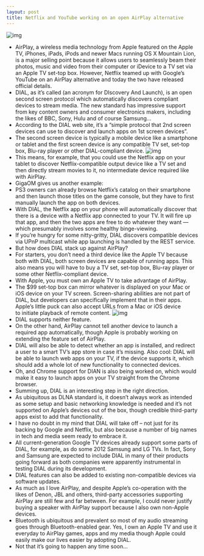 ```yaml
---
layout: post
title: Netflix and YouTube working on an open AirPlay alternative
---
```

![img](http://media.idownloadblog.com/wp-content/uploads/2011/06/1307596726-ios-5-display-mirroring-via-airplay-1-e1308378519681.jpg)
* AirPlay, a wireless media technology from Apple featured on the Apple TV, iPhones, iPads, iPods and newer Macs running OS X Mountain Lion, is a major selling point because it allows users to seamlessly beam their photos, music and video from their computer or iDevice to a TV set via an Apple TV set-top box. However, Netflix teamed up with Google’s YouTube on an AirPlay alternative and today the two have released official details.
* DIAL, as it’s called (an acronym for DIscovery And Launch), is an open second screen protocol which automatically discovers compliant devices to stream media. The new standard has impressive support from key content owners and consumer electronics makers, including the likes of BBC, Sony, Hulu and of course Samsung…
* According to the DIAL web site, it’s a “simple protocol that 2nd screen devices can use to discover and launch apps on 1st screen devices”.
* The second screen device is typically a mobile device like a smartphone or tablet and the first screen device is any compatible TV set, set-top box, Blu-ray player or other DIAL-compliant device.
![img](http://media.idownloadblog.com/wp-content/uploads/2013/01/DIAL-image-001.png)
* This means, for example, that you could use the Netflix app on your tablet to discover Netflix-compatible output device like a TV set and then directly stream movies to it, no intermediate device required like with AirPlay.
* GigaOM gives us another example:
* PS3 owners can already browse Netflix’s catalog on their smartphone and then launch those titles on the game console, but they have to first manually launch the app on both devices.
* With DIAL, the Netflix app on your phone will automatically discover that there is a device with a Netflix app connected to your TV. It will fire up that app, and then the two apps are free to do whatever they want — which presumably involves some healthy binge-viewing.
* If you’re hungry for some nitty-gritty, DIAL discovers compatible devices via UPnP multicast while app launching is handled by the REST service.
* But how does DIAL stack up against AirPlay?
* For starters, you don’t need a third device like the Apple TV because both with DIAL, both screen devices are capable of running apps. This also means you will have to buy a TV set, set-top box, Blu-ray player or some other Netflix-compliant device.
* With Apple, you must own an Apple TV to take advantage of AirPlay.
* The $99 set-top box can mirror whatever is displayed on your Mac or iOS device on your TV screen. Screen-sharing abilities are not part of DIAL, but developers can specifically implement that in their apps. Apple’s little puck can also accept URLs from a Mac or iOS device to initiate playback of remote content.
![img](http://media.idownloadblog.com/wp-content/uploads/2012/12/apple-tv.png)
* DIAL supports neither feature.
* On the other hand, AirPlay cannot tell another device to launch a required app automatically, though Apple is probably working on extending the feature set of AirPlay.
* DIAL will also be able to detect whether an app is installed, and redirect a user to a smart TV’s app store in case it’s missing. Also cool: DIAL will be able to launch web apps on your TV, if the device supports it, which should add a whole lot of new functionality to connected devices.
* Oh, and Chrome support for DIAN is also being worked on, which would make it easy to launch apps on your TV straight from the Chrome browser.
* Summing up, DIAL is an interesting step in the right direction.
* As ubiquitous as DLNA standard is, it doesn’t always work as intended as some setup and basic networking knowledge is needed and it’s not supported on Apple’s devices out of the box, though credible third-party apps exist to add that functionality.
* I have no doubt in my mind that DIAL will take off – not just for its backing by Google and Netflix, but also because a number of big names in tech and media seem ready to embrace it.
* All current-generation Google TV devices already support some parts of DIAL, for example, as do some 2012 Samsung and LG TVs. In fact, Sony and Samsung are expected to include DIAL in many of their products going forward as both companies were apparently instrumental in testing DIAL during its development.
* DIAL features can also be added to existing non-compatible devices via software updates.
* As much as I love AirPlay, and despite Apple’s co-operation with the likes of Denon, JBL and others, third-party accessories supporting AirPlay are still few and far between. For example, I could never justify buying a speaker with AirPlay support because I also own non-Apple devices.
* Bluetooth is ubiquitous and prevalent so most of my audio streaming goes through Bluetooth-enabled gear. Yes, I own an Apple TV and use it everyday to AirPlay games, apps and my media though Apple could easily make our lives easier by adopting DIAL.
* Not that it’s going to happen any time soon…

